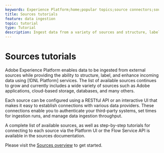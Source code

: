 ```yaml
---
keywords: Experience Platform;home;popular topics;source connectors;source connector;sources;data sources;data source;data source connection
title: Sources tutorials
feature: data ingestion
topic: tutorial
type: Tutorial
description: Ingest data from a variety of sources and structure, label, and enhance incoming data using Platform services. 
---
```


# Sources tutorials

Adobe Experience Platform enables data to be ingested from external sources while providing the ability to structure, label, and enhance incoming data using [!DNL Platform] services. The list of available sources continues to grow and currently includes a wide variety of sources such as Adobe applications, cloud-based storage, databases, and many others.

Each source can be configured using a RESTful API or an interactive UI that makes it easy to establish connections with various data providers. These connections enable you to authenticate your third-party systems, set times for ingestion runs, and manage data ingestion throughput.

A complete list of available sources, as well as step-by-step tutorials for connecting to each source via the Platform UI or the Flow Service API is available in the sources documentation.

Please visit the [Sources overview](https://www.adobe.com/go/sources-overview-en) to get started.